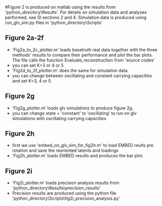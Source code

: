 #Figure 2 is produced on matlab using the results from 'python_directory\Results\'. 
For details on simulation data and analyses performed, see SI sections 2 and 4. Simulation data is produced using run_glv_sim.py files in 'python_directory\Scripts' 

## Figure 2a-2f
- 'Fig2a_to_2c_plotter.m' loads basetruth real data together with the three methods' results
to compare their performance and plot the bar plots. 
The file calls the function Evaluate_reconstruction from 'source codes'
- you can set K=3 or 4 or 5
- 'Fig2d_to_2f_plotter.m' does the same for simulation data. 
- you can change between oscillating and constant carrying capacities and set K=3, 4 or 5.

## Figure 2g
- 'Fig2g_plotter.m' loads glv simulations to produce figure 2g.
- you can change state = 'constant' to 'oscillating' to run on glv simulations with oscillating carrying capacities

## Figure 2h
- first we use 'embed_on_glv_sim_for_fig2h.m' to load EMBED reults pre rotation and save the reoriented latents and loadings
- 'Fig2h_plotter.m' loads EMBED results and produces the bar plot.
## Figure 2i 
- 'Fig2i_plotter.m' loads precision analysis results from 'python_directory\Results\precision_results'
- Precision results are produced using the python file 'python_directory\Scripts\fig2i_precision_analysis.py'




